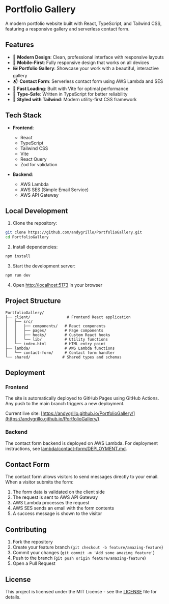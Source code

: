 # Portfolio Gallery

A modern portfolio website built with React, TypeScript, and Tailwind CSS, featuring a responsive gallery and serverless contact form.

## Features

- 🎨 **Modern Design**: Clean, professional interface with responsive layouts
- 📱 **Mobile-First**: Fully responsive design that works on all devices
- 🖼️ **Portfolio Gallery**: Showcase your work with a beautiful, interactive gallery
- 📬 **Contact Form**: Serverless contact form using AWS Lambda and SES
- 🚀 **Fast Loading**: Built with Vite for optimal performance
- 🎯 **Type-Safe**: Written in TypeScript for better reliability
- 💅 **Styled with Tailwind**: Modern utility-first CSS framework

## Tech Stack

- **Frontend**:
  - React
  - TypeScript
  - Tailwind CSS
  - Vite
  - React Query
  - Zod for validation

- **Backend**:
  - AWS Lambda
  - AWS SES (Simple Email Service)
  - AWS API Gateway

## Local Development

1. Clone the repository:
```bash
git clone https://github.com/andygrillo/PortfolioGallery.git
cd PortfolioGallery
```

2. Install dependencies:
```bash
npm install
```

3. Start the development server:
```bash
npm run dev
```

4. Open [http://localhost:5173](http://localhost:5173) in your browser

## Project Structure

```
PortfolioGallery/
├── client/                # Frontend React application
│   ├── src/
│   │   ├── components/   # React components
│   │   ├── pages/        # Page components
│   │   ├── hooks/        # Custom React hooks
│   │   └── lib/          # Utility functions
│   └── index.html        # HTML entry point
├── lambda/               # AWS Lambda functions
│   └── contact-form/     # Contact form handler
└── shared/              # Shared types and schemas
```

## Deployment

### Frontend

The site is automatically deployed to GitHub Pages using GitHub Actions. Any push to the main branch triggers a new deployment.

Current live site: [https://andygrillo.github.io/PortfolioGallery/](https://andygrillo.github.io/PortfolioGallery/)

### Backend

The contact form backend is deployed on AWS Lambda. For deployment instructions, see [lambda/contact-form/DEPLOYMENT.md](lambda/contact-form/DEPLOYMENT.md).

## Contact Form

The contact form allows visitors to send messages directly to your email. When a visitor submits the form:

1. The form data is validated on the client side
2. The request is sent to AWS API Gateway
3. AWS Lambda processes the request
4. AWS SES sends an email with the form contents
5. A success message is shown to the visitor

## Contributing

1. Fork the repository
2. Create your feature branch (`git checkout -b feature/amazing-feature`)
3. Commit your changes (`git commit -m 'Add some amazing feature'`)
4. Push to the branch (`git push origin feature/amazing-feature`)
5. Open a Pull Request

## License

This project is licensed under the MIT License - see the [LICENSE](LICENSE) file for details.